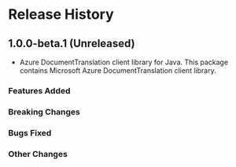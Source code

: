 # Release History

## 1.0.0-beta.1 (Unreleased)

- Azure DocumentTranslation client library for Java. This package contains Microsoft Azure DocumentTranslation client library.

### Features Added

### Breaking Changes

### Bugs Fixed

### Other Changes
